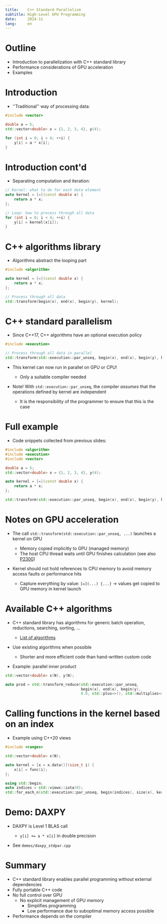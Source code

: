 ```yaml
---
title:    C++ Standard Parallelism
subtitle: High-Level GPU Programming
date:     2024-11
lang:     en
---
```


# Outline

- Introduction to parallelization with C++ standard library
- Performance considerations of GPU acceleration
- Examples


# Introduction

- ''Traditional'' way of processing data:

```cpp
#include <vector>

double a = 5;
std::vector<double> x = {1, 2, 3, 4}, y(4);

for (int i = 0; i < 4; ++i) {
    y[i] = a * x[i];
}

```

# Introduction cont'd

- Separating computation and iteration:

```cpp
// Kernel: what to do for each data element
auto kernel = [=](const double x) {
    return a * x;
};

// Loop: how to process through all data
for (int i = 0; i < 4; ++i) {
    y[i] = kernel(x[i]);
}

```

# C++ algorithms library

- Algorithms abstract the looping part

```cpp
#include <algorithm>

auto kernel = [=](const double x) {
    return a * x;
};

// Process through all data
std::transform(begin(x), end(x), begin(y), kernel);

```

# C++ standard parallelism

- Since C++17, C++ algorithms have an optional execution policy

```cpp
#include <execution>

// Process through all data in parallel
std::transform(std::execution::par_unseq, begin(x), end(x), begin(y), kernel);

```

- This kernel can now run in parallel on GPU or CPU!
  - Only a suitable compiler needed

- Note! With `std::execution::par_unseq`, the compiler *assumes* that the operations defined by kernel are independent
  - It is the responsibility of the programmer to ensure that this is the case


# Full example

- Code snippets collected from previous slides:

```cpp
#include <algorithm>
#include <execution>
#include <vector>

double a = 5;
std::vector<double> x = {1, 2, 3, 4}, y(4);

auto kernel = [=](const double x) {
    return a * x;
};

std::transform(std::execution::par_unseq, begin(x), end(x), begin(y), kernel);

```

# Notes on GPU acceleration

- The call `std::transform(std::execution::par_unseq, ...)` launches a kernel on GPU
  - Memory copied implicitly to GPU (managed memory)
  - The host CPU thread waits until GPU finishes calculation (see also [P2300](https://wg21.link/p2300))

- Kernel should not hold references to CPU memory to avoid memory access faults or performance hits
  - Capture everything by value: `[=](...) {...}` &rarr; values get copied to GPU memory in kernel launch


# Available C++ algorithms

- C++ standard library has algorithms for generic batch operation, reductions, searching, sorting, ...
  - [List of algorithms](https://en.cppreference.com/w/cpp/algorithm)

- Use existing algorithms when possible
  - Shorter and more efficient code than hand-written custom code

- Example: parallel inner product 

```cpp
std::vector<double> x(N), y(N);

auto prod = std::transform_reduce(std::execution::par_unseq,
                                  begin(x), end(x), begin(y),
                                  0.0, std::plus<>(), std::multiplies<>());

```

# Calling functions in the kernel based on an index

- Example using C++20 views

```cpp
#include <ranges>

std::vector<double> x(N);

auto kernel = [x = x.data()](size_t i) {
    x[i] = func(i);
};

using std::begin;
auto indices = std::views::iota(0);
std::for_each_n(std::execution::par_unseq, begin(indices), size(x), kernel);

```

# Demo: DAXPY

- DAXPY is Level 1 BLAS call
  - `y[i] += a * x[i]` in double precision

- See `demos/daxpy_stdpar.cpp`


# Summary

- C++ standard library enables parallel programming without external dependencies
- Fully portable C++ code
- No full control over GPU
  - No explicit management of GPU memory
    - Simplifies programming
    - Low performance due to suboptimal memory access possible
- Performance depends on the compiler

